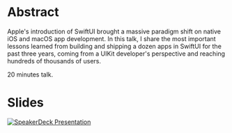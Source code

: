 # Abstract

Apple's introduction of SwiftUI brought a massive paradigm shift on native iOS and macOS app development.
In this talk, I share the most important lessons learned from building and shipping a dozen apps in SwiftUI for the past three years, coming from a UIKit developer's perspective and reaching hundreds of thousands of users.

20 minutes talk.

# Slides

[![SpeakerDeck Presentation](https://files.speakerdeck.com/presentations/f90f2695dfbb4b7fb696f968f1d76541/slide_0.jpg)](https://speakerdeck.com/zntfdr/swiftui-lessons)
